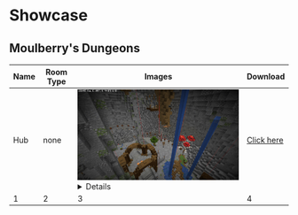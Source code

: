 <h1 id="showcase">Showcase</h1>
<h2 id="moulberry-s-dungeons">Moulberry&#39;s Dungeons</h2>
<table>
<thead>
<tr>
<th>Name</th>
<th>Room Type</th>
<th>Images</th>
<th>Download</th>
</tr>
</thead>
<tbody>
<tr>
<td>Hub</td>
<td>none</td>
<td><img src="https://github.com/Zero5G/Builds/blob/main/ImageStorage/MBD/Hub/2021-04-19_12.44.54.png?raw=true" alt="1"> <details><img src="https://github.com/Zero5G/Builds/blob/main/ImageStorage/MBD/Hub/2021-04-19_12.45.07.png?raw=true" alt="2"> <img src="https://github.com/Zero5G/Builds/blob/main/ImageStorage/MBD/Hub/2021-04-19_12.45.25.png?raw=true" alt="3"> </details></td>
<td><a href="https://github.com/Zero5G/Builds/tree/main/SchematicStorage/MBDungeons/Hub">Click here</a></td>
</tr>
<tr>
<td>1</td>
<td>2</td>
<td>3</td>
<td>4</td>
</tr>
</tbody>
</table>
